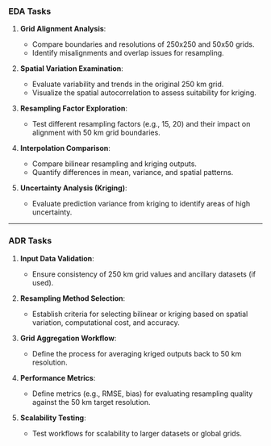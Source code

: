 
### EDA Tasks
1. **Grid Alignment Analysis**:
   - Compare boundaries and resolutions of 250x250 and 50x50 grids.
   - Identify misalignments and overlap issues for resampling.

2. **Spatial Variation Examination**:
   - Evaluate variability and trends in the original 250 km grid.
   - Visualize the spatial autocorrelation to assess suitability for kriging.

3. **Resampling Factor Exploration**:
   - Test different resampling factors (e.g., 15, 20) and their impact on alignment with 50 km grid boundaries.

4. **Interpolation Comparison**:
   - Compare bilinear resampling and kriging outputs.
   - Quantify differences in mean, variance, and spatial patterns.

5. **Uncertainty Analysis (Kriging)**:
   - Evaluate prediction variance from kriging to identify areas of high uncertainty.

---

### ADR Tasks
1. **Input Data Validation**:
   - Ensure consistency of 250 km grid values and ancillary datasets (if used).

2. **Resampling Method Selection**:
   - Establish criteria for selecting bilinear or kriging based on spatial variation, computational cost, and accuracy.

3. **Grid Aggregation Workflow**:
   - Define the process for averaging kriged outputs back to 50 km resolution.

4. **Performance Metrics**:
   - Define metrics (e.g., RMSE, bias) for evaluating resampling quality against the 50 km target resolution.

5. **Scalability Testing**:
   - Test workflows for scalability to larger datasets or global grids.
